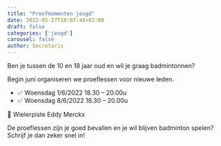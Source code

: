 ```yaml
---
title: "Proefmomenten jeugd"
date: 2022-05-27T10:07:44+02:00
draft: false
categories: ['jeugd']
carousel: false
author: Secretaris
---
```

Ben je tussen de 10 en 18 jaar oud en wil je graag badmintonnen?

Begin juni organiseren we proeflessen voor nieuwe leden.
* ✅ Woensdag 1/6/2022 18.30 – 20.00u
* ✅ Woensdag 8/6/2022 18.30 – 20.00u

🎯 Wielerpiste Eddy Merckx

De proeflessen zijn je goed bevallen en je wil blijven badminton spelen? Schrijf je dan zeker snel in!




